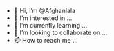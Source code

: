 - 👋 Hi, I’m @Afghanlala
- 👀 I’m interested in ...
- 🌱 I’m currently learning ...
- 💞️ I’m looking to collaborate on ...
- 📫 How to reach me ...

<!---
Afghanlala/Afghanlala is a ✨ special ✨ repository because its `README.md` (this file) appears on your GitHub profile.
You can click the Preview link to take a look at your changes.
--->
